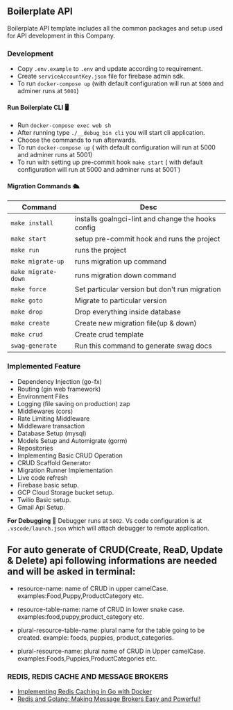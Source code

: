 ## Boilerplate API

Boilerplate API template includes all the common packages and setup used for API development in this Company.

### Development

- Copy `.env.example` to `.env` and update according to requirement.
- Create `serviceAccountKey.json` file for firebase admin sdk.
- To run `docker-compose up` (with default configuration will run at `5000` and adminer runs at `5001`)

#### Run Boilerplate CLI 🖥

- Run `docker-compose exec web sh`
- After running type `./__debug_bin cli` you will start cli application.
- Choose the commands to run afterwards.
- To run `docker-compose up` ( with default configuration will run at 5000 and adminer runs at 5001)
- To run with setting up pre-commit hook `make start` ( with default configuration will run at 5000 and adminer runs at 5001`)

#### Migration Commands 🛳

| Command             | Desc                                                 |
| ------------------- | ---------------------------------------------------- |
| `make install`      | installs goalngci-lint and change the hooks config   |
| `make start`        | setup pre-commit hook and runs the project           |
| `make run`          | runs the project                                     |
| `make migrate-up`   | runs migration up command                            |
| `make migrate-down` | runs migration down command                          |
| `make force`        | Set particular version but don't run migration       |
| `make goto`         | Migrate to particular version                        |
| `make drop`         | Drop everything inside database                      |
| `make create`       | Create new migration file(up & down)                 |
| `make crud`         | Create crud template                                 |
| `swag-generate`     | Run this command to generate swag docs               |

### Implemented Feature

- Dependency Injection (go-fx)
- Routing (gin web framework)
- Environment Files
- Logging (file saving on production) zap
- Middlewares (cors)
- Rate Limiting Middleware
- Middleware transaction
- Database Setup (mysql)
- Models Setup and Automigrate (gorm)
- Repositories
- Implementing Basic CRUD Operation
- CRUD Scaffold Generator
- Migration Runner Implementation
- Live code refresh
- Firebase basic setup.
- GCP Cloud Storage bucket setup.
- Twilio Basic setup.
- Gmail Api Setup.

**For Debugging 🐞** Debugger runs at `5002`. Vs code configuration is at `.vscode/launch.json` which will attach debugger to remote application.

## For auto generate of CRUD(Create, ReaD, Update & Delete) api following informations are needed and will be asked in terminal:

- resource-name: name of CRUD in upper camelCase. examples:Food,Puppy,ProductCategory etc.

- resource-table-name: name of CRUD in lower snake case. examples:food,puppy,product_category etc.

- plural-resource-table-name: plural name for the table going to be created. example: foods, puppies, product_categories.

- plural-resource-name: plural name of CRUD in Upper camelCase. examples:Foods,Puppies,ProductCategories etc.

### REDIS, REDIS CACHE AND MESSAGE BROKERS
- [Implementing Redis Caching in Go with Docker](https://medium.com/readytowork-org/implementing-redis-caching-in-go-with-docker-6d86ea9b5606)
- [Redis and Golang: Making Message Brokers Easy and Powerful!](https://medium.com/@abighimire07/redis-and-golang-making-messages-brokers-easy-and-powerful-57debf9235ac)

